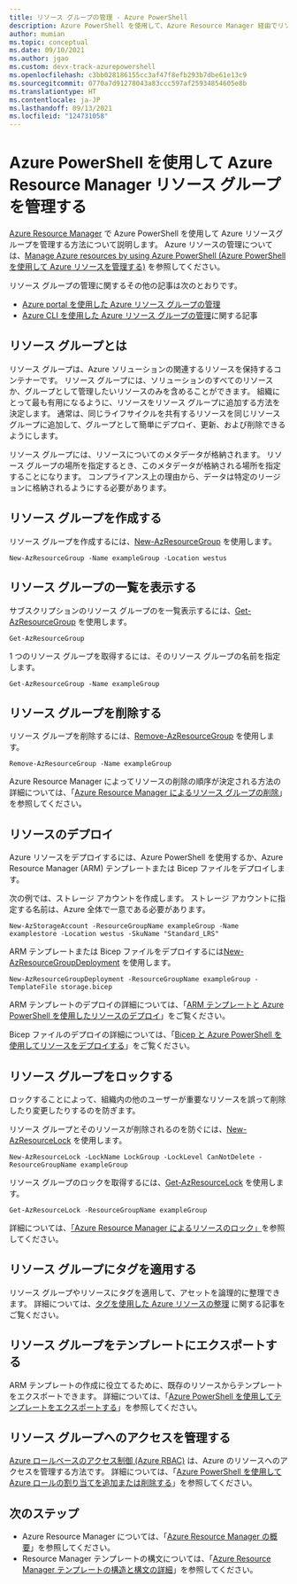 ```yaml
---
title: リソース グループの管理 - Azure PowerShell
description: Azure PowerShell を使用して、Azure Resource Manager 経由でリソース グループを管理します。 リソース グループを作成、一覧表示、および削除する方法を示します。
author: mumian
ms.topic: conceptual
ms.date: 09/10/2021
ms.author: jgao
ms.custom: devx-track-azurepowershell
ms.openlocfilehash: c3bb028186155cc3af47f8efb293b7dbe61e13c9
ms.sourcegitcommit: 0770a7d91278043a83ccc597af25934854605e8b
ms.translationtype: HT
ms.contentlocale: ja-JP
ms.lasthandoff: 09/13/2021
ms.locfileid: "124731058"
---
```

# <a name="manage-azure-resource-manager-resource-groups-by-using-azure-powershell"></a>Azure PowerShell を使用して Azure Resource Manager リソース グループを管理する

[Azure Resource Manager](overview.md) で Azure PowerShell を使用して Azure リソースグループを管理する方法について説明します。 Azure リソースの管理については、[Manage Azure resources by using Azure PowerShell (Azure PowerShell を使用して Azure リソースを管理する)](manage-resources-powershell.md) を参照してください。

リソース グループの管理に関するその他の記事は次のとおりです。

- [Azure portal を使用した Azure リソース グループの管理](manage-resources-portal.md)
- [Azure CLI を使用した Azure リソース グループの管理](manage-resources-cli.md)に関する記事

## <a name="what-is-a-resource-group"></a>リソース グループとは

リソース グループは、Azure ソリューションの関連するリソースを保持するコンテナーです。 リソース グループには、ソリューションのすべてのリソースか、グループとして管理したいリソースのみを含めることができます。 組織にとって最も有用になるように、リソースをリソース グループに追加する方法を決定します。 通常は、同じライフサイクルを共有するリソースを同じリソース グループに追加して、グループとして簡単にデプロイ、更新、および削除できるようにします。

リソース グループには、リソースについてのメタデータが格納されます。 リソース グループの場所を指定するとき、このメタデータが格納される場所を指定することになります。 コンプライアンス上の理由から、データは特定のリージョンに格納されるようにする必要があります。

## <a name="create-resource-groups"></a>リソース グループを作成する

リソース グループを作成するには、[New-AzResourceGroup](/powershell/module/az.resources/new-azresourcegroup) を使用します。

```azurepowershell-interactive
New-AzResourceGroup -Name exampleGroup -Location westus
```

## <a name="list-resource-groups"></a>リソース グループの一覧を表示する

サブスクリプションのリソース グループのを一覧表示するには、[Get-AzResourceGroup](/powershell/module/az.resources/get-azresourcegroup) を使用します。

```azurepowershell-interactive
Get-AzResourceGroup
```

1 つのリソース グループを取得するには、そのリソース グループの名前を指定します。

```azurepowershell-interactive
Get-AzResourceGroup -Name exampleGroup
```

## <a name="delete-resource-groups"></a>リソース グループを削除する

リソース グループを削除するには、[Remove-AzResourceGroup](/powershell/module/az.resources/remove-azresourcegroup) を使用します。

```azurepowershell-interactive
Remove-AzResourceGroup -Name exampleGroup
```

Azure Resource Manager によってリソースの削除の順序が決定される方法の詳細については、「[Azure Resource Manager によるリソース グループの削除](delete-resource-group.md)」を参照してください。

## <a name="deploy-resources"></a>リソースのデプロイ

Azure リソースをデプロイするには、Azure PowerShell を使用するか、Azure Resource Manager (ARM) テンプレートまたは Bicep ファイルをデプロイします。

次の例では、ストレージ アカウントを作成します。 ストレージ アカウントに指定する名前は、Azure 全体で一意である必要があります。

```azurepowershell-interactive
New-AzStorageAccount -ResourceGroupName exampleGroup -Name examplestore -Location westus -SkuName "Standard_LRS"
```

ARM テンプレートまたは Bicep ファイルをデプロイするには[New-AzResourceGroupDeployment](/powershell/module/az.resources/new-azresourcegroupdeployment) を使用します。

```azurepowershell-interactive
New-AzResourceGroupDeployment -ResourceGroupName exampleGroup -TemplateFile storage.bicep
```

ARM テンプレートのデプロイの詳細については、「[ARM テンプレートと Azure PowerShell を使用したリソースのデプロイ](../templates/deploy-powershell.md)」をご覧ください。

Bicep ファイルのデプロイの詳細については、「[Bicep と Azure PowerShell を使用してリソースをデプロイする](../bicep/deploy-powershell.md)」をご覧ください。

## <a name="lock-resource-groups"></a>リソース グループをロックする

ロックすることによって、組織内の他のユーザーが重要なリソースを誤って削除したり変更したりするのを防ぎます。 

リソース グループとそのリソースが削除されるのを防ぐには、[New-AzResourceLock](/powershell/module/az.resources/new-azresourcelock) を使用します。

```azurepowershell-interactive
New-AzResourceLock -LockName LockGroup -LockLevel CanNotDelete -ResourceGroupName exampleGroup
```

リソース グループのロックを取得するには、[Get-AzResourceLock](/powershell/module/az.resources/get-azresourcelock) を使用します。

```azurepowershell-interactive
Get-AzResourceLock -ResourceGroupName exampleGroup
```

詳細については、[「Azure Resource Manager によるリソースのロック」](lock-resources.md)を参照してください。

## <a name="tag-resource-groups"></a>リソース グループにタグを適用する

リソース グループやリソースにタグを適用して、アセットを論理的に整理できます。 詳細については、[タグを使用した Azure リソースの整理](tag-resources.md#powershell) に関する記事をご覧ください。

## <a name="export-resource-groups-to-templates"></a>リソース グループをテンプレートにエクスポートする

ARM テンプレートの作成に役立てるために、既存のリソースからテンプレートをエクスポートできます。 詳細については、「[Azure PowerShell を使用してテンプレートをエクスポートする](../templates/export-template-powershell.md)」を参照してください。 

## <a name="manage-access-to-resource-groups"></a>リソース グループへのアクセスを管理する

[Azure ロールベースのアクセス制御 (Azure RBAC)](../../role-based-access-control/overview.md) は、Azure のリソースへのアクセスを管理する方法です。 詳細については、「[Azure PowerShell を使用して Azure ロールの割り当てを追加または削除する](../../role-based-access-control/role-assignments-powershell.md)」を参照してください。

## <a name="next-steps"></a>次のステップ

- Azure Resource Manager については、「[Azure Resource Manager の概要](overview.md)」を参照してください。
- Resource Manager テンプレートの構文については、「[Azure Resource Manager テンプレートの構造と構文の詳細](../templates/syntax.md)」を参照してください。
